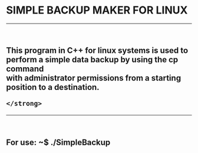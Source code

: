 <h1> SIMPLE BACKUP MAKER FOR LINUX </h1>

<hr> <br>

<h2> 
	<strong> 
		This program in C++ for linux systems is used to perform a simple data backup by using the cp command <br>
		with administrator permissions from a starting position to a destination.

	</strong> 
</h2>

<hr> <br>

<h2> <strong> For use: ~$ ./SimpleBackup </strong> </h2>
